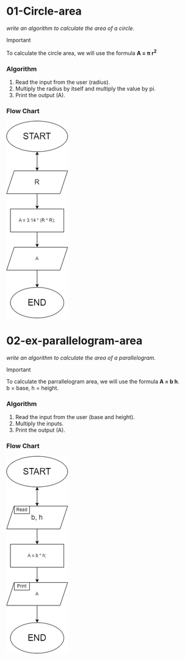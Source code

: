 # 01-Circle-area
*write an algorithm to calculate the area of a circle.*
> [!IMPORTANT]
> To calculate the circle area, we will use the formula **A = π r<sup>2</sup>**

### Algorithm
1. Read the input from the user (radius).
2. Multiply the radius by itself and multiply the value by pi.
3. Print the output (A).

### Flow Chart
![01-FLOW-CHART](01-circle-area-flowchart.png)

# 02-ex-parallelogram-area
*write an algorithm to calculate the area of a parallelogram.*
> [!IMPORTANT]
> To calculate the parrallelogram area, we will use the formula **A = b h**.<br>
> b = base, h = height.

### Algorithm
1. Read the input from the user (base and height).
2. Multiply the inputs.
3. Print the output (A).

### Flow Chart
![01-FLOW-CHART](02-ex-parallelogram-area.png)
